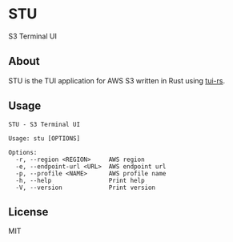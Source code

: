 # STU

S3 Terminal UI

## About

STU is the TUI application for AWS S3 written in Rust using [tui-rs](https://github.com/fdehau/tui-rs).

## Usage

```
STU - S3 Terminal UI

Usage: stu [OPTIONS]

Options:
  -r, --region <REGION>     AWS region
  -e, --endpoint-url <URL>  AWS endpoint url
  -p, --profile <NAME>      AWS profile name
  -h, --help                Print help
  -V, --version             Print version
```

## License

MIT
